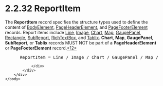 <html dir="LTR" xmlns:mshelp="http://msdn.microsoft.com/mshelp" xmlns:ddue="http://ddue.schemas.microsoft.com/authoring/2003/5" xmlns:xlink="http://www.w3.org/1999/xlink" xmlns:tool="http://www.microsoft.com/tooltip">
    <head>
        <meta http-equiv="Content-Type" content="text/html; CHARSET=utf-8"></meta>
        <meta name="save" content="history"></meta>
        <title>2.2.32 ReportItem</title>
        <xml>
            <mshelp:toctitle title="2.2.32 ReportItem"></mshelp:toctitle>
            <mshelp:rltitle title="[MS-RPL]: ReportItem"></mshelp:rltitle>
            <mshelp:keyword index="A" term="422387f7-880f-4d86-9e88-2a5d2e8f191e"></mshelp:keyword>
            <mshelp:attr name="DCSext.ContentType" value="open specification"></mshelp:attr>
            <mshelp:attr name="AssetID" value="422387f7-880f-4d86-9e88-2a5d2e8f191e"></mshelp:attr>
            <mshelp:attr name="TopicType" value="kbRef"></mshelp:attr>
            <mshelp:attr name="DCSext.Title" value="[MS-RPL]: ReportItem" />
        </xml>
    </head>
    <body>
        <div id="header">
            <h1 class="heading">2.2.32 ReportItem</h1>
        </div>
        <div id="mainSection">
            <div id="mainBody">
                <div id="allHistory" class="saveHistory"></div>
                <div id="sectionSection0" class="section" name="collapseableSection">
                    

<p>The <b>ReportItem</b> record specifies the structure types
used to define the content of <a href="fd0b6a17-7759-4674-aa84-bec51908f314.md">BodyElement</a>, <a href="42322dd8-21a8-4c45-9567-393dfa424736.md">PageHeaderElement</a>, and <a href="c6b17d7f-d30f-475d-9839-ff97d9d7d69a.md">PageFooterElement</a> records.
Report items include <a href="d3902de8-408b-496c-b3a5-554bf393a225.md">Line</a>,
<a href="b6e7b187-4160-4ce2-940e-6198a7416863.md">Image</a>, <a href="89f56458-ec69-49ff-a9d6-39e506543a39.md">Chart</a>, <a href="953882ee-8b4b-40e8-9a05-ab2ea31622ce.md">Map</a>, <a href="a9142e06-4813-4393-8f72-7559ee960936.md">GaugePanel</a>, <a href="e3de22f3-c3a5-4162-9e91-df6085f6fba0.md">Rectangle</a>, <a href="6d0c1443-eecb-4848-bee9-41a8404b1b3f.md">SubReport</a>, <a href="e1999254-e8d4-4998-8ef5-00e0991ab9c7.md">RichTextBox</a>, and <a href="f8ea94d9-d2b6-4d7f-8dc4-59faa3a98b93.md">Tablix</a>. <b>Chart</b>, <b>Map</b>,
<b>GaugePanel</b>, <b>SubReport</b>, or <b>Tablix</b> records MUST NOT be part
of a <b>PageHeaderElement</b> or <b>PageFooterElement</b> record.<a id="Appendix_A_Target_12"></a><a href="1d022514-2a2f-41df-b2f8-36f19e474fa5.md#Appendix_A_12" aria-label="Product behavior note 12">&lt;12&gt;</a></p>

<dl>
<dd>
<div><pre> ReportItem = Line / Image / Chart / GaugePanel / Map / Rectangle / SubReport / RichTextBox / Tablix
</pre></div>
</dd></dl>


                </div>
            </div>
        </div>
    </body>
</html>